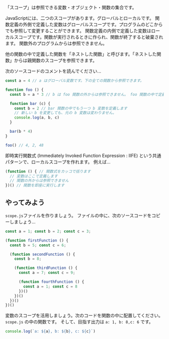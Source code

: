 「スコープ」は参照できる変数・オブジェクト・関数の集合です。

JavaScriptには、二つのスコープがあります。グローバルとローカルです。
関数定義の外側で定義した変数はグローバルスコープです。プログラムのどこからでも参照して変更することができます。
関数定義の内側で定義した変数はローカルスコープです。関数が実行されるときに作られ、関数が終了すると破棄されます。
関数外のプログラムからは参照できません。

他の関数の中で定義した関数を「ネストした関数」と呼びます。「ネストした関数」からは親関数のスコープを参照できます。

次のソースコードのコメントを読んでください...

```js
const a = 4 // a はグローバル変数です。下の全ての関数から参照できます。

function foo () {
  const b = a * 3 // b は foo 関数の外からは参照できません。 foo 関数の中で定義した関数 bar からは参照できます。

  function bar (c) {
    const b = 2 // bar 関数の中でもう一つ b 変数を定義します
    // 新しい b を変更しても、元の b 変数は変わりません。
    console.log(a, b, c)
  }

  bar(b * 4)
}

foo() // 4, 2, 48
```

即時実行関数式 (Immediately Invoked Function Expression : IIFE) という共通パターンで、ローカルスコープを作れます。
例えば...

```js
(function () { // 関数式をカッコで括ります
  // 変数はここで定義します
  // 関数の外からは参照できません
})() // 関数を即座に実行します
```

## やってみよう

`scope.js`ファイルを作りましょう。
ファイルの中に、次のソースコードをコピーしましょう...

```js
const a = 1; const b = 2; const c = 3;

(function firstFunction () {
  const b = 5; const c = 6;

  (function secondFunction () {
    const b = 8;

    (function thirdFunction () {
      const a = 7; const c = 9;

      (function fourthFunction () {
        const a = 1; const c = 8
      })()
    })()
  })()
})()
```

変数のスコープを活用しましょう。次のコードを関数の中に配置してください。`scope.js` の中の関数です。
そして、目指す出力は `a: 1, b: 8,c: 6` です。

```js
console.log(`a: ${a}, b: ${b}, c: ${c}`)
```
